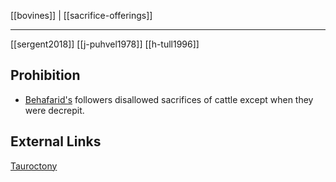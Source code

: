 [[bovines]] | [[sacrifice-offerings]]

---


[[sergent2018]]
[[j-puhvel1978]]
[[h-tull1996]]

## Prohibition
- [Behafarid's](https://en.wikipedia.org/wiki/Behafarid) followers disallowed sacrifices of cattle except when they were decrepit.



## External Links
[Tauroctony](https://en.wikipedia.org/wiki/Tauroctony)